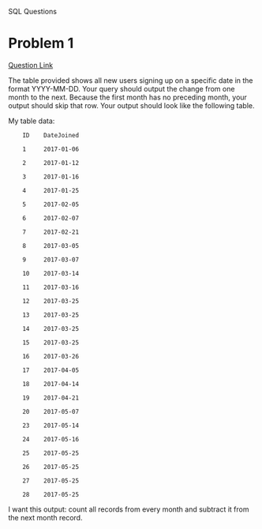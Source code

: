 SQL Questions


# Problem 1

[Question Link](https://stackoverflow.com/questions/64608365/write-query-to-display-look-like-in-image)

 The table provided shows all new users signing up on a specific date in the format YYYY-MM-DD. Your query should output the change from one month to the next. Because the first month has no preceding month, your output should skip that row. Your output should look like the following table.

My table data:
        
        ID    DateJoined
        
        1     2017-01-06
        
        2     2017-01-12
        
        3     2017-01-16
        
        4     2017-01-25
        
        5     2017-02-05
        
        6     2017-02-07
        
        7     2017-02-21
        
        8     2017-03-05
        
        9     2017-03-07
        
        10    2017-03-14
        
        11    2017-03-16
        
        12    2017-03-25
        
        13    2017-03-25
        
        14    2017-03-25
        
        15    2017-03-25
        
        16    2017-03-26
        
        17    2017-04-05
        
        18    2017-04-14
        
        19    2017-04-21
        
        20    2017-05-07
        
        23    2017-05-14
        
        24    2017-05-16
        
        25    2017-05-25
        
        26    2017-05-25
        
        27    2017-05-25
        
        28    2017-05-25


I want this output: count all records from every month and subtract it from the next month record.








